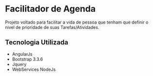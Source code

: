 # Facilitador de Agenda

Projeto voltado para facilitar a vida de pessoa que tenham que definir o nivel de prioridade de suas Tarefas/Atividades.

## Tecnologia Utilizada

* AngularJs
* Bootstrap 3.3.6
* Jquery 
* WebServices NodeJs



